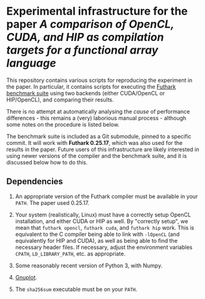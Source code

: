 # Experimental infrastructure for the paper *A comparison of OpenCL, CUDA, and HIP as compilation targets for a functional array language*

This repository contains various scripts for reproducing the
experiment in the paper. In particular, it contains scripts for
executing the [Futhark benchmark
suite](https://github.com/diku-dk/futhark-benchmarks) using two
backends (either CUDA/OpenCL or HIP/OpenCL), and comparing their
results.

There is no attempt at automatically analysing the *cause* of
performance differences - this remains a (very) laborious manual
process - although some notes on the procedure is listed below.

The benchmark suite is included as a Git submodule, pinned to a
specific commit. It will work with **Futhark 0.25.17**, which was also
used for the results in the paper. Future users of this infrastructure
are likely interested in using newer versions of the compiler and the
benchmark suite, and it is discussed below how to do this.

## Dependencies

1) An appropriate version of the Futhark compiler must be available in
   your `PATH`. The paper used 0.25.17.

2) Your system (realistically, Linux) must have a correctly setup
   OpenCL installation, and either CUDA or HIP as well. By "correctly
   setup", we mean that `futhark opencl`, `futhark cuda`, and `futhark
   hip` work. This is equivalent to the C compiler being able to link
   with `-lOpenCL` (and equivalently for HIP and CUDA), as well as
   being able to find the necessary header files. If necessary, adjust
   the environment variables `CPATH`, `LD_LIBRARY_PATH`, etc. as
   appropriate.

3) Some reasonably recent version of Python 3, with Numpy.

4) [Gnuplot](http://gnuplot.info/).

5) The `sha256sum` executable must be on your `PATH`.
